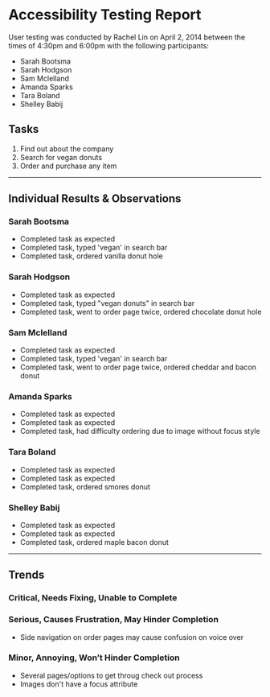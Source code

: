 # Accessibility Testing Report

User testing was conducted by Rachel Lin on April 2, 2014 between the times of 4:30pm and 6:00pm with the following participants:

- Sarah Bootsma
- Sarah Hodgson
- Sam Mclelland
- Amanda Sparks
- Tara Boland
- Shelley Babij

## Tasks

1. Find out about the company
2. Search for vegan donuts
3. Order and purchase any item

---

## Individual Results & Observations

### Sarah Bootsma

- Completed task as expected
- Completed task, typed 'vegan' in search bar
- Completed task, ordered vanilla donut hole

### Sarah Hodgson

- Completed task as expected
- Completed task, typed "vegan donuts" in search bar
- Completed task, went to order page twice, ordered chocolate donut hole

### Sam Mclelland

- Completed task as expected
- Completed task, typed 'vegan' in search bar
- Completed task, went to order page twice, ordered cheddar and bacon donut

### Amanda Sparks

- Completed task as expected
- Completed task as expected
- Completed task, had difficulty ordering due to image without focus style

### Tara Boland

- Completed task as expected
- Completed task as expected
- Completed task, ordered smores donut

### Shelley Babij

- Completed task as expected
- Completed task as expected
- Completed task, ordered maple bacon donut

---

## Trends

### Critical, Needs Fixing, Unable to Complete



### Serious, Causes Frustration, May Hinder Completion

- Side navigation on order pages may cause confusion on voice over


### Minor, Annoying, Won’t Hinder Completion

- Several pages/options to get throug check out process
- Images don't have a focus attribute
